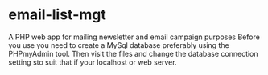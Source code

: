 # email-list-mgt
A PHP web app for mailing newsletter and email campaign purposes
Before you use you need to create a MySql database preferably using the PHPmyAdmin tool.
Then visit the files and change the database connection setting sto suit that if your localhost or web server. 

